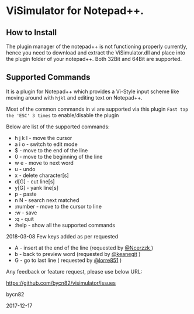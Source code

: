 # ViSimulator for Notepad++.
## How to Install
The plugin manager of the notepad++ is not functioning properly currently, hence you need to
download and extract the ViSimulator.dll and place into the plugin folder of your notepad++.
Both 32Bit and 64Bit are supported.

## Supported Commands
It is a plugin for Notepad++ which provides a Vi-Style input scheme
like moving around with `hjkl` and editing text on Notepad++.

Most of the common commands in vi are supported via this plugin
`Fast tap the 'ESC' 3 times` to enable/disable the plugin

Below are list of the supported commands:

* h j k l 	-	move the cursor
* a i o		-	switch to edit mode
* $			-	move to the end of the line
* 0			-	move to the beginning of the line
* w e		-	move to next word
* u			-	undo
* x			-	delete character[s]
* d[G]		-	cut line[s]
* y[G]		-	yank line[s]
* p			-	paste
* n N		-   search next matched
* :number	-	move to the cursor to line <number>
* :w			-	save
* :q			-	quit
* :help   - show all the supported commands


2018-03-08 Few keys added as per requested


* A       - insert at the end of the line   (requested by [@Ncerzzk ](https://github.com/Ncerzzk))
* b       - back to preview word  (requested by [@keanegit](https://github.com/keanegit) )
* G       - go to last line    ( requested by [@lorre851](https://github.com/lorre851) )

Any feedback or feature request, please use below URL:

https://github.com/bycn82/visimulator/issues

bycn82

2017-12-17

